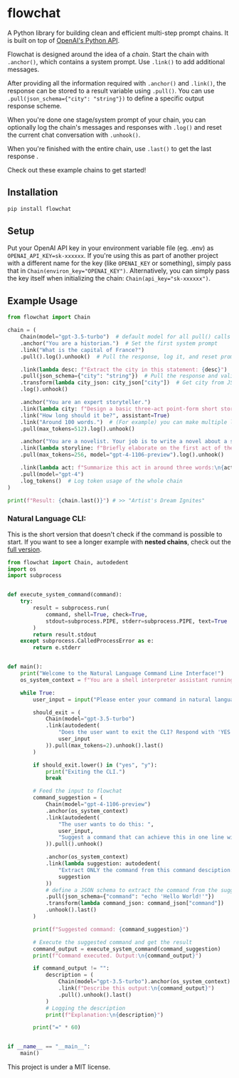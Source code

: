 # flowchat

A Python library for building clean and efficient multi-step prompt chains. It is built on top of [OpenAI's Python API](https://github.com/openai/openai-python).


Flowchat is designed around the idea of a *chain*. Start the chain with `.anchor()`, which contains a system prompt. Use `.link()` to add additional messages.

After providing all the information required with `.anchor()` and `.link()`, the response can be stored to a result variable using `.pull()`. You can use `.pull(json_schema={"city": "string"})` to define a specific output response scheme. 

When you're done one stage/system prompt of your chain, you can optionally log the chain's messages and responses with `.log()` and reset the current chat conversation with `.unhook()`.

When you're finished with the entire chain, use `.last()` to get the last response .

Check out these example chains to get started!

## Installation
```bash
pip install flowchat
```

## Setup
Put your OpenAI API key in your environment variable file (eg. .env) as `OPENAI_API_KEY=sk-xxxxxx`. If you're using this as part of another project with a different name for the key (like `OPENAI_KEY` or something), simply pass that in `Chain(environ_key="OPENAI_KEY")`. Alternatively, you can simply pass the key itself when initializing the chain: `Chain(api_key="sk-xxxxxx")`.

## Example Usage
```py
from flowchat import Chain

chain = (
    Chain(model="gpt-3.5-turbo")  # default model for all pull() calls
    .anchor("You are a historian.")  # Set the first system prompt
    .link("What is the capital of France?")
    .pull().log().unhook()  # Pull the response, log it, and reset prompts

    .link(lambda desc: f"Extract the city in this statement: {desc}")
    .pull(json_schema={"city": "string"})  # Pull the response and validate it
    .transform(lambda city_json: city_json["city"])  # Get city from JSON
    .log().unhook()

    .anchor("You are an expert storyteller.")
    .link(lambda city: f"Design a basic three-act point-form short story about {city}.")
    .link("How long should it be?", assistant=True)
    .link("Around 100 words.")  # (For example) you can make multiple links!
    .pull(max_tokens=512).log().unhook()

    .anchor("You are a novelist. Your job is to write a novel about a story that you have heard.")
    .link(lambda storyline: f"Briefly elaborate on the first act of the storyline: {storyline}")
    .pull(max_tokens=256, model="gpt-4-1106-preview").log().unhook()

    .link(lambda act: f"Summarize this act in around three words:\n{act}")
    .pull(model="gpt-4")
    .log_tokens()  # Log token usage of the whole chain
)

print(f"Result: {chain.last()}") # >> "Artist's Dream Ignites"
```

### Natural Language CLI:

This is the short version that doesn't check if the command is possible to start. If you want to see a longer example with **nested chains**, check out the [full version](/examples/natural_language_cli.py).

```py
from flowchat import Chain, autodedent
import os
import subprocess


def execute_system_command(command):
    try:
        result = subprocess.run(
            command, shell=True, check=True,
            stdout=subprocess.PIPE, stderr=subprocess.PIPE, text=True
        )
        return result.stdout
    except subprocess.CalledProcessError as e:
        return e.stderr


def main():
    print("Welcome to the Natural Language Command Line Interface!")
    os_system_context = f"You are a shell interpreter assistant running on {os.name} operating system."

    while True:
        user_input = input("Please enter your command in natural language: ")

        should_exit = (
            Chain(model="gpt-3.5-turbo")
            .link(autodedent(
                "Does the user want to exit the CLI? Respond with 'YES' or 'NO'.",
                user_input
            )).pull(max_tokens=2).unhook().last()
        )

        if should_exit.lower() in ("yes", "y"):
            print("Exiting the CLI.")
            break

        # Feed the input to flowchat
        command_suggestion = (
            Chain(model="gpt-4-1106-preview")
            .anchor(os_system_context)
            .link(autodedent(
                "The user wants to do this: ",
                user_input,
                "Suggest a command that can achieve this in one line without user input or interaction."
            )).pull().unhook()

            .anchor(os_system_context)
            .link(lambda suggestion: autodedent(
                "Extract ONLY the command from this command desciption:",
                suggestion
            ))
            # define a JSON schema to extract the command from the suggestion
            .pull(json_schema={"command": "echo 'Hello World!'"})
            .transform(lambda command_json: command_json["command"])
            .unhook().last()
        )

        print(f"Suggested command: {command_suggestion}")

        # Execute the suggested command and get the result
        command_output = execute_system_command(command_suggestion)
        print(f"Command executed. Output:\n{command_output}")

        if command_output != "":
            description = (
                Chain(model="gpt-3.5-turbo").anchor(os_system_context)
                .link(f"Describe this output:\n{command_output}")
                .pull().unhook().last()
            )
            # Logging the description
            print(f"Explanation:\n{description}")

        print("=" * 60)


if __name__ == "__main__":
    main()
```

This project is under a MIT license.
